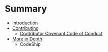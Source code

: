 # Summary

* [Introduction](README.md)
* [Contributing](contributing.md)
   * [Contributor Covenant Code of Conduct](code-of-conduct.md)
* [More in Depth](more_in_depth/README.md)
   * CodeShip

